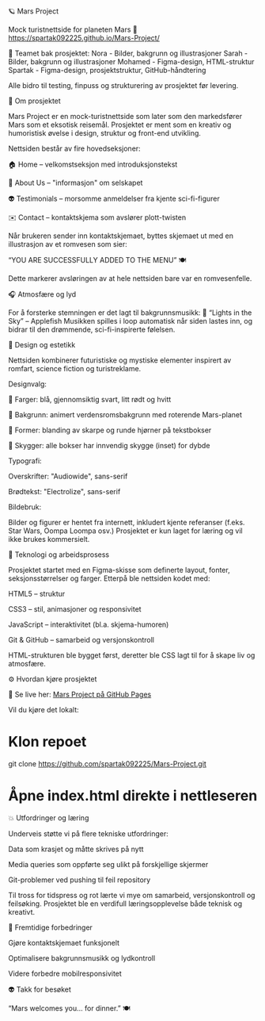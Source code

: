 🪐 Mars Project

Mock turistnettside for planeten Mars
🔗 https://spartak092225.github.io/Mars-Project/


👥 Teamet bak prosjektet:
Nora - Bilder, bakgrunn og illustrasjoner
Sarah - Bilder, bakgrunn og illustrasjoner
Mohamed - Figma-design, HTML-struktur
Spartak - Figma-design, prosjektstruktur, GitHub-håndtering

Alle bidro til testing, finpuss og strukturering av prosjektet før levering.


🌌 Om prosjektet

Mars Project er en mock-turistnettside som later som den markedsfører Mars som et eksotisk reisemål.
Prosjektet er ment som en kreativ og humoristisk øvelse i design, struktur og front-end utvikling.

Nettsiden består av fire hovedseksjoner:

🏠 Home – velkomstseksjon med introduksjonstekst

🧬 About Us – "informasjon" om selskapet

👽 Testimonials – morsomme anmeldelser fra kjente sci-fi-figurer

✉️ Contact – kontaktskjema som avslører plott-twisten

Når brukeren sender inn kontaktskjemaet, byttes skjemaet ut med en illustrasjon av et romvesen som sier:

“YOU ARE SUCCESSFULLY ADDED TO THE MENU” 🍽️

Dette markerer avsløringen av at hele nettsiden bare var en romvesenfelle.





🎧 Atmosfære og lyd

For å forsterke stemningen er det lagt til bakgrunnsmusikk:
🎵 “Lights in the Sky” – Applefish
Musikken spilles i loop automatisk når siden lastes inn, og bidrar til den drømmende, sci-fi-inspirerte følelsen.





🎨 Design og estetikk

Nettsiden kombinerer futuristiske og mystiske elementer inspirert av romfart, science fiction og turistreklame.

Designvalg:

🎨 Farger: blå, gjennomsiktig svart, litt rødt og hvitt

🌠 Bakgrunn: animert verdensromsbakgrunn med roterende Mars-planet

🧱 Former: blanding av skarpe og runde hjørner på tekstbokser

🌌 Skygger: alle bokser har innvendig skygge (inset) for dybde

Typografi:

Overskrifter: "Audiowide", sans-serif

Brødtekst: "Electrolize", sans-serif

Bildebruk:

Bilder og figurer er hentet fra internett, inkludert kjente referanser (f.eks. Star Wars, Oompa Loompa osv.)
Prosjektet er kun laget for læring og vil ikke brukes kommersielt.





🧠 Teknologi og arbeidsprosess

Prosjektet startet med en Figma-skisse som definerte layout, fonter, seksjonsstørrelser og farger.
Etterpå ble nettsiden kodet med:

HTML5 – struktur

CSS3 – stil, animasjoner og responsivitet

JavaScript – interaktivitet (bl.a. skjema-humoren)

Git & GitHub – samarbeid og versjonskontroll

HTML-strukturen ble bygget først, deretter ble CSS lagt til for å skape liv og atmosfære.


⚙️ Hvordan kjøre prosjektet

🔗 Se live her: [Mars Project på GitHub Pages](https://spartak092225.github.io/Mars-Project/)

Vil du kjøre det lokalt:

# Klon repoet
git clone https://github.com/spartak092225/Mars-Project.git

# Åpne index.html direkte i nettleseren





💥 Utfordringer og læring

Underveis støtte vi på flere tekniske utfordringer:

Data som krasjet og måtte skrives på nytt

Media queries som oppførte seg ulikt på forskjellige skjermer

Git-problemer ved pushing til feil repository

Til tross for tidspress og rot lærte vi mye om samarbeid, versjonskontroll og feilsøking.
Prosjektet ble en verdifull læringsopplevelse både teknisk og kreativt.





🚀 Fremtidige forbedringer

Gjøre kontaktskjemaet funksjonelt

Optimalisere bakgrunnsmusikk og lydkontroll

Videre forbedre mobilresponsivitet


👽 Takk for besøket

“Mars welcomes you… for dinner.” 🍽️
